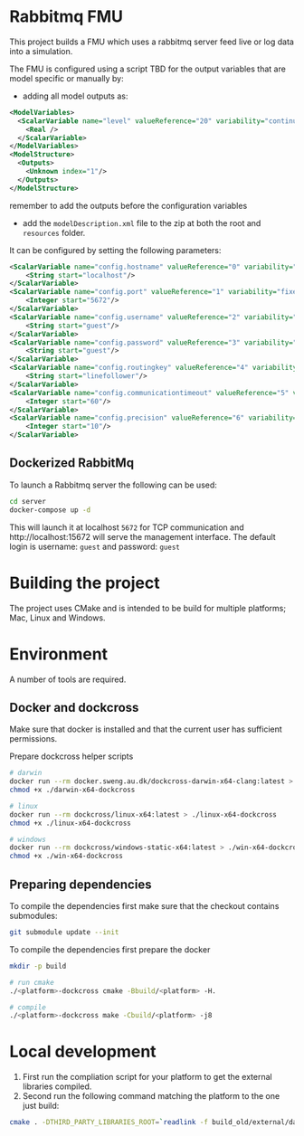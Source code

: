 # Rabbitmq FMU

This project builds a FMU which uses a rabbitmq server feed live or log data into a simulation.

The FMU is configured using a script TBD for the output variables that are model specific or manually by:
* adding all model outputs as:
```xml
<ModelVariables>
  <ScalarVariable name="level" valueReference="20" variability="continuous" causality="output">
    <Real />
  </ScalarVariable>
</ModelVariables>
<ModelStructure>
  <Outputs>
    <Unknown index="1"/>
  </Outputs>
</ModelStructure>
```
remember to add the outputs before the configuration variables
* add the `modelDescription.xml` file to the zip at both the root and `resources` folder.

It can be configured by setting the following parameters:

```xml
<ScalarVariable name="config.hostname" valueReference="0" variability="fixed" causality="parameter">
    <String start="localhost"/>
</ScalarVariable>
<ScalarVariable name="config.port" valueReference="1" variability="fixed" causality="parameter">
    <Integer start="5672"/>
</ScalarVariable>
<ScalarVariable name="config.username" valueReference="2" variability="fixed" causality="parameter">
    <String start="guest"/>
</ScalarVariable>
<ScalarVariable name="config.password" valueReference="3" variability="fixed" causality="parameter">
    <String start="guest"/>
</ScalarVariable>
<ScalarVariable name="config.routingkey" valueReference="4" variability="fixed" causality="parameter">
    <String start="linefollower"/>
</ScalarVariable>
<ScalarVariable name="config.communicationtimeout" valueReference="5" variability="fixed" causality="parameter" description="Network read time out in seconds" initial="exact">
    <Integer start="60"/>
</ScalarVariable>
<ScalarVariable name="config.precision" valueReference="6" variability="fixed" causality="parameter" description="Communication step comparison precision. Number of decimals to consider" initial="exact">
    <Integer start="10"/>
</ScalarVariable>
```

## Dockerized RabbitMq
To launch a Rabbitmq server the following can be used:

```bash
cd server
docker-compose up -d
```
This will launch it at localhost `5672` for TCP communication and http://localhost:15672 will serve the management interface. The default login is username: `guest` and password: `guest`


# Building the project
The project uses CMake and is intended to be build for multiple platforms; Mac, Linux and Windows.

# Environment

A number of tools are required.

## Docker and dockcross

Make sure that docker is installed and that the current user has sufficient permissions.

Prepare dockcross helper scripts
```bash
# darwin
docker run --rm docker.sweng.au.dk/dockcross-darwin-x64-clang:latest > ./darwin-x64-dockcross
chmod +x ./darwin-x64-dockcross

# linux
docker run --rm dockcross/linux-x64:latest > ./linux-x64-dockcross
chmod +x ./linux-x64-dockcross

# windows
docker run --rm dockcross/windows-static-x64:latest > ./win-x64-dockcross
chmod +x ./win-x64-dockcross
```

## Preparing dependencies
To compile the dependencies first make sure that the checkout contains submodules:

```bash
git submodule update --init
```

To compile the dependencies first prepare the docker 

```bash
mkdir -p build

# run cmake
./<platform>-dockcross cmake -Bbuild/<platform> -H.

# compile
./<platform>-dockcross make -Cbuild/<platform> -j8
```

# Local development

1. First run the compliation script for your platform to get the external libraries compiled.
2. Second run the following command matching the platform to the one just build:

```bash
cmake . -DTHIRD_PARTY_LIBRARIES_ROOT=`readlink -f build_old/external/darwin-x86_64`
```
